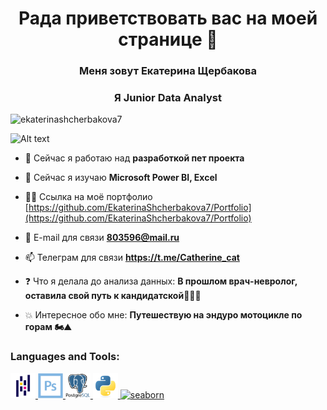 <h1 align="center">Рада приветствовать вас на моей странице 👋</h1>
<h3 align="center">Меня зовут Екатерина Щербакова</h3>
<h3 align="center">Я Junior Data Analyst</h3>

<p align="left"> <img src="https://komarev.com/ghpvc/?username=ekaterinashcherbakova7&label=Profile%20views&color=0e75b6&style=flat" alt="ekaterinashcherbakova7" /> </p>

![Alt text]([relative%20path/to/img.jpg](https://disk.yandex.ru/i/0Rxy6dAdybcoVQ)?raw=true "Title")

- 🔭 Сейчас я работаю над **разработкой пет проекта**

- 🌱 Сейчас я изучаю **Microsoft Power BI, Excel**

- 👨‍💻 Ссылка на моё портфолио [https://github.com/EkaterinaShcherbakova7/Portfolio](https://github.com/EkaterinaShcherbakova7/Portfolio)

- 📧 E-mail для связи **803596@mail.ru**

- 📫 Телеграм для связи **https://t.me/Catherine_cat**

- ❓ Что я делала до анализа данных: **В прошлом врач-невролог, оставила свой путь к кандидатской👩🏻‍⚕️** 
  
- 💥 Интересное обо мне: **Путешествую на эндуро мотоцикле по горам 🏍⛰** 


<p align="left">
</p>

<h3 align="left">Languages and Tools:</h3>
<p align="left"> <a href="https://pandas.pydata.org/" target="_blank" rel="noreferrer"> <img src="https://raw.githubusercontent.com/devicons/devicon/2ae2a900d2f041da66e950e4d48052658d850630/icons/pandas/pandas-original.svg" alt="pandas" width="40" height="40"/> </a> <a href="https://www.photoshop.com/en" target="_blank" rel="noreferrer"> <img src="https://raw.githubusercontent.com/devicons/devicon/master/icons/photoshop/photoshop-line.svg" alt="photoshop" width="40" height="40"/> </a> <a href="https://www.postgresql.org" target="_blank" rel="noreferrer"> <img src="https://raw.githubusercontent.com/devicons/devicon/master/icons/postgresql/postgresql-original-wordmark.svg" alt="postgresql" width="40" height="40"/> </a> <a href="https://www.python.org" target="_blank" rel="noreferrer"> <img src="https://raw.githubusercontent.com/devicons/devicon/master/icons/python/python-original.svg" alt="python" width="40" height="40"/> </a> <a href="https://seaborn.pydata.org/" target="_blank" rel="noreferrer"> <img src="https://seaborn.pydata.org/_images/logo-mark-lightbg.svg" alt="seaborn" width="40" height="40"/> </a> </p>
